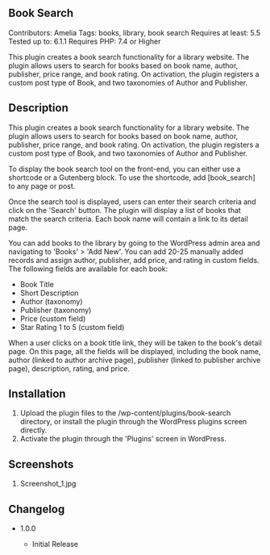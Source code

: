 ## Book Search 
Contributors: Amelia
Tags: books, library, book search
Requires at least: 5.5
Tested up to: 6.1.1
Requires PHP: 7.4 or Higher

This plugin creates a book search functionality for a library website. The plugin allows users to search for books based on book name, author, publisher, price range, and book rating. On activation, the plugin registers a custom post type of Book, and two taxonomies of Author and Publisher.

## Description
This plugin creates a book search functionality for a library website. The plugin allows users to search for books based on book name, author, publisher, price range, and book rating. On activation, the plugin registers a custom post type of Book, and two taxonomies of Author and Publisher.

To display the book search tool on the front-end, you can either use a shortcode or a Gutenberg block. To use the shortcode, add [book_search] to any page or post. 

Once the search tool is displayed, users can enter their search criteria and click on the \'Search\' button. The plugin will display a list of books that match the search criteria. Each book name will contain a link to its detail page.

You can add books to the library by going to the WordPress admin area and navigating to \'Books\' > \'Add New\'. You can add 20-25 manually added records and assign author, publisher, add price, and rating in custom fields. The following fields are available for each book:

* Book Title
* Short Description
* Author (taxonomy)
* Publisher (taxonomy)
* Price (custom field)
* Star Rating 1 to 5 (custom field)

When a user clicks on a book title link, they will be taken to the book\'s detail page. On this page, all the fields will be displayed, including the book name, author (linked to author archive page), publisher (linked to publisher archive page), description, rating, and price.


## Installation 
1. Upload the plugin files to the /wp-content/plugins/book-search directory, or install the plugin through the WordPress plugins screen directly.
2. Activate the plugin through the \'Plugins\' screen in WordPress.

## Screenshots
1. Screenshot_1.jpg

## Changelog

* 1.0.0

    * Initial Release

